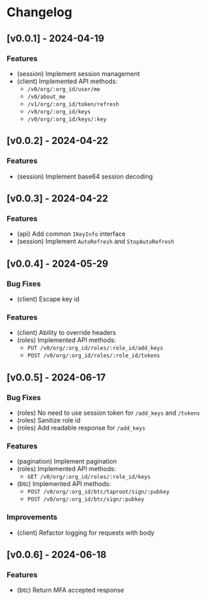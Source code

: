 <!--
Guiding Principles:

Changelogs are for humans, not machines.
There should be an entry for every single version.
The same types of changes should be grouped.
Versions and sections should be linkable.
The latest version comes first.
The release date of each version is displayed.
Mention whether you follow Semantic Versioning.

Usage:

Change log entries are to be added to the Unreleased section under the
appropriate stanza (see below). Each entry should ideally include a tag and
the Github issue reference in the following format:

* (<tag>) \#<issue-number> message

The issue numbers will later be link-ified during the release process so you do
not have to worry about including a link manually, but you can if you wish.

Types of changes (Stanzas):

"Features" for new features.
"Improvements" for changes in existing functionality.
"Deprecated" for soon-to-be removed features.
"Bug Fixes" for any bug fixes.
"Client Breaking" for breaking CLI commands and REST routes used by end-users.
"API Breaking" for breaking exported APIs used by developers building on SDK.
"State Machine Breaking" for any changes that result in a different AppState given same genesisState and txList.

Ref: https://keepachangelog.com/en/1.0.0/
-->

# Changelog

## [v0.0.1] - 2024-04-19

### Features

* (session) Implement session management
* (client) Implemented API methods:
  * `/v0/org/:org_id/user/me`
  * `/v0/about_me`
  * `/v1/org/:org_id/token/refresh`
  * `/v0/org/:org_id/keys`
  * `/v0/org/:org_id/keys/:key`

## [v0.0.2] - 2024-04-22

### Features

* (session) Implement base64 session decoding

## [v0.0.3] - 2024-04-22

### Features

* (api) Add common `IKeyInfo` interface
* (session) Implement `AutoRefresh` and `StopAutoRefresh`

## [v0.0.4] - 2024-05-29

### Bug Fixes

* (client) Escape key id

### Features

* (client) Ability to override headers
* (roles) Implemented API methods:
    * `PUT /v0/org/:org_id/roles/:role_id/add_keys`
    * `POST /v0/org/:org_id/roles/:role_id/tokens`

## [v0.0.5] - 2024-06-17

### Bug Fixes

* (roles) No need to use session token for `/add_keys` and `/tokens`
* (roles) Sanitize role id
* (roles) Add readable response for `/add_keys`

### Features

* (pagination) Implement pagination
* (roles) Implemented API methods:
    * `GET /v0/org/:org_id/roles/:role_id/keys`
* (btc) Implemented API methods: 
    * `POST /v0/org/:org_id/btc/taproot/sign/:pubkey`
    * `POST /v0/org/:org_id/btc/sign/:pubkey`

### Improvements

* (client) Refactor logging for requests with body

## [v0.0.6] - 2024-06-18

### Features

* (btc) Return MFA accepted response